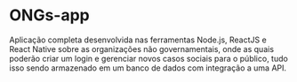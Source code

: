 # ONGs-app
Aplicação completa desenvolvida nas ferramentas Node.js, ReactJS e React Native sobre as organizações não governamentais, onde as quais poderão criar um login e gerenciar novos casos sociais para o público, tudo isso sendo armazenado em um banco de dados com integração a uma API.
